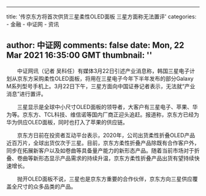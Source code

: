 
---
title: '传京东方将首次供货三星柔性OLED面板 三星方面称无法置评'
categories: 
    - 金融
    - 中证网
    - 资讯

author: 中证网
comments: false
date: Mon, 22 Mar 2021 16:35:00 GMT
thumbnail: ''
---

<div>   
<p>　　中证网讯（记者 吴科任）有媒体3月22日引述产业消息称，韩国三星电子计划从京东方采购柔性OLED面板，将用在三星电子今年下半年发布的部分Galaxy M系列型号手机上。3月22日下午，三星方面向中国证券记者表示，无法就“产业消息”进行置评。</p>
<p>　　三星显示是全球中小尺寸OLED面板的领导者，大客户有三星电子、苹果、华为等。京东方、TCL科技、维信诺等国内厂商正迎头追赶。报道称，京东方已经为华为供应OLED面板，同时也打入了苹果的供应链。</p>
<p>　　京东方日前在投资者互动平台表示，2020年，公司出货柔性折叠OLED产品近百万片，全球出货仅次于三星。目前，京东方柔性折叠产品除既有合作客户外，同步在拓展新客户以及如卷曲等具备量产能力的新形态产品。随着当前市场对于折叠、卷曲等新形态显示产品需求的持续升温，京东方柔性折叠产品出货有望持续快速增长。</p>
<p>　　抛开OLED面板不说，三星也是京东方重要的合作伙伴，京东方向三星供应覆盖全尺寸的众多品类的产品。</p>  
</div>
            